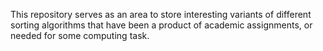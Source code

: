 This repository serves as an area to store interesting variants of different sorting algorithms that have been a product of academic assignments, or needed for some computing task.
